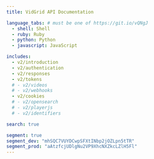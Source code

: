 ```yaml
---
title: VidGrid API Documentation

language_tabs: # must be one of https://git.io/vQNgJ
  - shell: Shell
  - ruby: Ruby
  - python: Python
  - javascript: JavaScript

includes:
  - v2/introduction
  - v2/authentication
  - v2/responses
  - v2/tokens
  # - v2/videos
  # - v2/webhooks
  - v2/cookies
  # - v2/opensearch
  # - v2/playerjs
  # - v2/identifiers

search: true

segment: true
segment_dev: "mhSQC7VUYDCwpSFXtINbp2jOZLpn5tTR"
segment_prod: "aAtzfcjUDlgNu2VP9XhcNXZkcLZlH5Fl"
---
```

